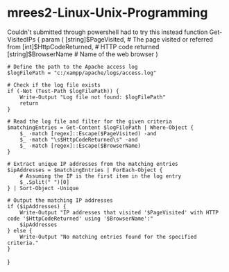 # mrees2-Linux-Unix-Programming

Couldn't submitted through powershell had to try this instead 
function Get-VisitedIPs {
    param (
        [string]$PageVisited,      # The page visited or referred from
        [int]$HttpCodeReturned,    # HTTP code returned
        [string]$BrowserName       # Name of the web browser
    )

    # Define the path to the Apache access log
    $logFilePath = "c:/xampp/apache/logs/access.log"

    # Check if the log file exists
    if (-Not (Test-Path $logFilePath)) {
        Write-Output "Log file not found: $logFilePath"
        return
    }

    # Read the log file and filter for the given criteria
    $matchingEntries = Get-Content $logFilePath | Where-Object {
        $_ -match [regex]::Escape($PageVisited) -and 
        $_ -match "\s$HttpCodeReturned\s" -and 
        $_ -match [regex]::Escape($BrowserName)
    }

    # Extract unique IP addresses from the matching entries
    $ipAddresses = $matchingEntries | ForEach-Object {
        # Assuming the IP is the first item in the log entry
        $_.Split(" ")[0]
    } | Sort-Object -Unique

    # Output the matching IP addresses
    if ($ipAddresses) {
        Write-Output "IP addresses that visited '$PageVisited' with HTTP code '$HttpCodeReturned' using '$BrowserName':"
        $ipAddresses
    } else {
        Write-Output "No matching entries found for the specified criteria."
    }
}
